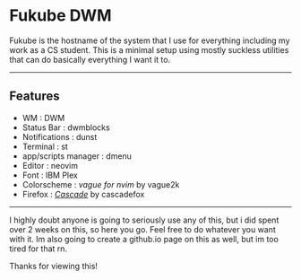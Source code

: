 # Fukube DWM
Fukube is the hostname of the system that I use for everything including my work as a CS student.
This is a minimal setup using mostly suckless utilities that can do basically everything I want it to.

---

## Features 
- WM                  : DWM
- Status Bar          : dwmblocks
- Notifications       : dunst 
- Terminal            : st
- app/scripts manager : dmenu
- Editor              : neovim
- Font                : IBM Plex
- Colorscheme         : *vague for nvim* by vague2k
- Firefox             : *[Cascade](https://github.com/cascadefox/cascade/tree/main)* by cascadefox

---

I highly doubt anyone is going to seriously use any of this, but i did spent over 2 weeks on this, so here you go.
Feel free to do whatever you want with it.
Im also going to create a github.io page on this as well, but im too tired for that rn.

Thanks for viewing this!

